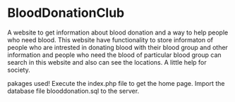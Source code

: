 # BloodDonationClub
A website to get information about blood donation and a way to help people who need blood. This website have functionality to store informaton of people who are intrested in donating blood with their blood group and other information and people who need the blood of particular blood group can search in this website and also can see the locations. A little help for society.

pakages used!
Execute the index.php file to get the home page.
Import the database file blooddonation.sql to the server.
